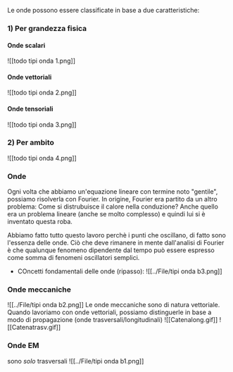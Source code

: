Le onde possono essere classificate in base a due caratteristiche:
### 1) Per grandezza fisica
#### Onde scalari
![[todo tipi onda 1.png]]

#### Onde vettoriali
![[todo tipi onda 2.png]]

#### Onde tensoriali
![[todo tipi onda 3.png]]

### 2) Per ambito
![[todo tipi onda 4.png]]

### Onde
Ogni volta che abbiamo un'equazione lineare con termine noto "gentile", possiamo risolverla con Fourier.
In origine, Fourier era partito da un altro problema: Come si distrubuisce il calore nella conduzione? Anche quello era un problema lineare (anche se molto complesso) e quindi lui si è inventato questa roba.

Abbiamo fatto tutto questo lavoro perchè i punti che oscillano, di fatto sono l'essenza delle onde.
Ciò che deve rimanere in mente dall'analisi di Fourier è che qualunque fenomeno dipendente dal tempo può essere espresso come somma di fenomeni oscillatori semplici.

- COncetti fondamentali delle onde (ripasso):
![[../File/tipi onda b3.png]]
### Onde meccaniche
![[../File/tipi onda b2.png]]
Le onde meccaniche sono di natura vettoriale. Quando lavoriamo con onde vettoriali, possiamo distinguerle in base a modo di propagazione (onde trasversali/longitudinali)
![[Catenalong.gif]] ![[Catenatrasv.gif]]
### Onde EM
sono _solo_ trasversali
![[../File/tipi onda b1.png]]
